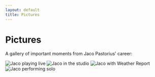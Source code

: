 ```yaml
---
layout: default
title: Pictures
---
```


# Pictures

A gallery of important moments from Jaco Pastorius' career:

<div class="gallery">
  <img src="/assets/img/jaco1.jpg" alt="Jaco playing live" />
  <img src="/assets/img/jaco2.jpg" alt="Jaco in the studio" />
  <img src="/assets/img/jaco3.jpg" alt="Jaco with Weather Report" />
  <img src="/assets/img/jaco4.jpg" alt="Jaco performing solo" />
</div>
